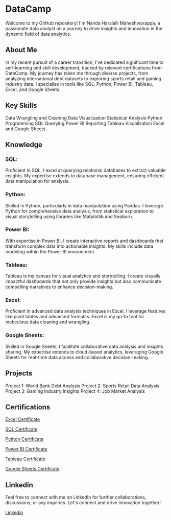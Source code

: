 # DataCamp

Welcome to my GitHub repository! I'm Nanda Haralalli Maheshwarappa, a passionate data analyst on a journey to drive insights and innovation in the dynamic field of data analytics.

## About Me
In my recent pursuit of a career transition, I've dedicated significant time to self-learning and skill development, backed by relevant certifications from DataCamp. My journey has taken me through diverse projects, from analyzing international debt datasets to exploring sports retail and gaming industry data. I specialize in tools like SQL, Python, Power BI, Tableau, Excel, and Google Sheets.

## Key Skills
Data Wrangling and Cleaning
Data Visualization
Statistical Analysis
Python Programming
SQL Querying
Power BI Reporting
Tableau Visualization
Excel and Google Sheets

## Knowledge

### SQL:
Proficient in SQL, I excel at querying relational databases to extract valuable insights. My expertise extends to database management, ensuring efficient data manipulation for analysis.

### Python:
Skilled in Python, particularly in data manipulation using Pandas. I leverage Python for comprehensive data analysis, from statistical exploration to visual storytelling using libraries like Matplotlib and Seaborn.

### Power BI:
With expertise in Power BI, I create interactive reports and dashboards that transform complex data into actionable insights. My skills include data modeling within the Power BI environment.

### Tableau:
Tableau is my canvas for visual analytics and storytelling. I create visually impactful dashboards that not only provide insights but also communicate compelling narratives to enhance decision-making.

### Excel:
Proficient in advanced data analysis techniques in Excel, I leverage features like pivot tables and advanced formulas. Excel is my go-to tool for meticulous data cleaning and wrangling.

### Google Sheets:
Skilled in Google Sheets, I facilitate collaborative data analysis and insights sharing. My expertise extends to cloud-based analytics, leveraging Google Sheets for real-time data access and collaborative decision-making.

## Projects
Project 1: World Bank Debt Analysis
Project 2: Sports Retail Data Analysis
Project 3: Gaming Industry Insights
Project 4: Job Market Analysis

## Certifications

[Excel Certificate](https://github.com/nandahm04/DataCamp/blob/main/Data%20Analyst%20in%20Excel/Certification/certificate-Data%20Analysis%20in%20Excel.pdf)

[SQL Certificate](https://github.com/nandahm04/DataCamp/blob/main/Data%20Analyst%20in%20SQL/Certification/certificate-Data%20Analyst%20In%20SQL.pdf)

[Python Certificate](https://github.com/nandahm04/DataCamp/blob/main/Data%20Analyst%20in%20Python/Certification/certificate-Data%20Analyst%20With%20Python.pdf)

[Power BI Certificate](https://github.com/nandahm04/DataCamp/blob/main/Data%20Analyst%20in%20Power%20Bi/Certification/certificate-Data%20Analyst%20In%20Power-BI.pdf)

[Tableau Certificate](https://github.com/nandahm04/DataCamp/blob/main/Data%20Analyst%20in%20Tableau/Certification/certificate-Data%20Analyst%20In%20Tableau.pdf)

[Google Sheets Certificate](https://github.com/nandahm04/DataCamp/blob/main/Data%20Analyst%20in%20Google%20Sheets/Certification/certificate-Google%20sheet%20Fundamentals.pdf)

## Linkedin
Feel free to connect with me on LinkedIn for further collaborations, discussions, or any inquiries. Let's connect and drive innovation together!

[Linkedin](https://www.linkedin.com/in/nandahm04/)
